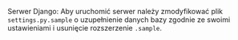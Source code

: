 Serwer Django:
Aby uruchomić serwer należy zmodyfikować plik `settings.py.sample` o uzupełnienie danych bazy zgodnie ze swoimi ustawieniami
i usunięcie rozszerzenie `.sample`.
